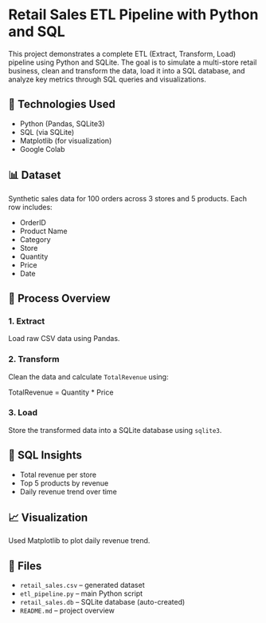 # Retail Sales ETL Pipeline with Python and SQL

This project demonstrates a complete ETL (Extract, Transform, Load) pipeline using Python and SQLite. The goal is to simulate a multi-store retail business, clean and transform the data, load it into a SQL database, and analyze key metrics through SQL queries and visualizations.

## 🔧 Technologies Used

- Python (Pandas, SQLite3)
- SQL (via SQLite)
- Matplotlib (for visualization)
- Google Colab

## 📊 Dataset

Synthetic sales data for 100 orders across 3 stores and 5 products. Each row includes:

- OrderID
- Product Name
- Category
- Store
- Quantity
- Price
- Date

## 🚀 Process Overview

### 1. Extract

Load raw CSV data using Pandas.

### 2. Transform

Clean the data and calculate `TotalRevenue` using:

TotalRevenue = Quantity \* Price

### 3. Load

Store the transformed data into a SQLite database using `sqlite3`.

## 🧠 SQL Insights

- Total revenue per store
- Top 5 products by revenue
- Daily revenue trend over time

## 📈 Visualization

Used Matplotlib to plot daily revenue trend.

## 📁 Files

- `retail_sales.csv` – generated dataset
- `etl_pipeline.py` – main Python script
- `retail_sales.db` – SQLite database (auto-created)
- `README.md` – project overview
